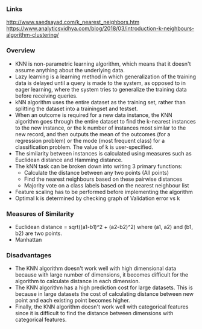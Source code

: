 ### Links
http://www.saedsayad.com/k_nearest_neighbors.htm
https://www.analyticsvidhya.com/blog/2018/03/introduction-k-neighbours-algorithm-clustering/


### Overview
* KNN is non-parametric learning algorithm, which means that it doesn't assume anything about the underlying data. 
* Lazy learning is a learning method in which generalization of the training data is delayed until a query is made to the system, as opposed to in eager learning, where the system tries to generalize the training data before receiving queries.
* kNN algorithm uses the entire dataset as the training set, rather than splitting the dataset into a trainingset and testset.
* When an outcome is required for a new data instance, the KNN algorithm goes through the entire dataset to find the k-nearest instances to the new instance, or the k number of instances most similar to the new record, and then outputs the mean of the outcomes (for a regression problem) or the mode (most frequent class) for a classification problem. The value of k is user-specified.
* The similarity between instances is calculated using measures such as Euclidean distance and Hamming distance.
* The kNN task can be broken down into writing 3 primary functions: 
  * Calculate the distance between any two points (All points)
  * Find the nearest neighbours based on these pairwise distances
  * Majority vote on a class labels based on the nearest neighbour list 
* Feature scaling has to be performed before implementing the algorithm 
* Optimal k is determined by checking graph of Validation error vs k

### Measures of Similarity
* Euclidean distance = sqrt((a1-b1)^2 + (a2-b2)^2) where (a1, a2) and (b1, b2) are two points.
* Manhattan

### Disadvantages
* The KNN algorithm doesn't work well with high dimensional data because with large number of dimensions, it becomes difficult for the algorithm to calculate distance in each dimension.
* The KNN algorithm has a high prediction cost for large datasets. This is because in large datasets the cost of calculating distance between new point and each existing point becomes higher.
* Finally, the KNN algorithm doesn't work well with categorical features since it is difficult to find the distance between dimensions with categorical features.



